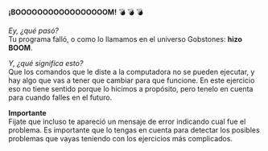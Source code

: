 **¡BOOOOOOOOOOOOOOOOOM!** :bomb: :bomb: :bomb:

_Ey, ¿qué pasó?_<br>
Tu programa falló, o como lo llamamos en el universo Gobstones: **hizo BOOM**.

_Y, ¿qué significa esto?_<br>
Que los comandos que le diste a la computadora no se pueden ejecutar, y hay algo que vas a tener que cambiar para que funcione. En este ejercicio eso no tiene sentido porque lo hicimos a propósito, pero tenelo en cuenta para cuando falles en el futuro.

**Importante**  
Fijate que incluso te apareció un mensaje de error indicando cual fue el problema. Es importante que lo tengas en cuenta para detectar los posibles problemas que vayas teniendo con los ejercicios más complicados.